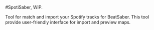 #SpotiSaber, WIP.

Tool for match and import your Spotify tracks for BeatSaber.
This tool provide user-friendly interface for import and preview maps.
